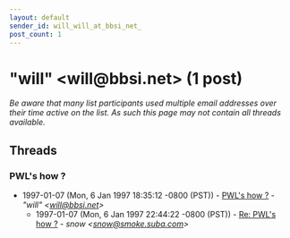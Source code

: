 ```yaml
---
layout: default
sender_id: will_will_at_bbsi_net_
post_count: 1
---
```


# "will" <will<span>@</span>bbsi.net> (1 post)

_Be aware that many list participants used multiple email addresses over their time active on the list. As such this page may not contain all threads available._

## Threads

### PWL's how ?
+ 1997-01-07 (Mon, 6 Jan 1997 18:35:12 -0800 (PST)) - [PWL's how ?](/archive/1997/01/e86b3f2abfc70adf3a71cdbcd917a67d8dc68b580dc3715affabe75b5c3f7351) - _"will" \<will@bbsi.net\>_
  + 1997-01-07 (Mon, 6 Jan 1997 22:44:22 -0800 (PST)) - [Re: PWL's how ?](/archive/1997/01/028a628e324355f465b66e0a9b8583008f0c0881a2ba2ed865820de729ab444a) - _snow \<snow@smoke.suba.com\>_

